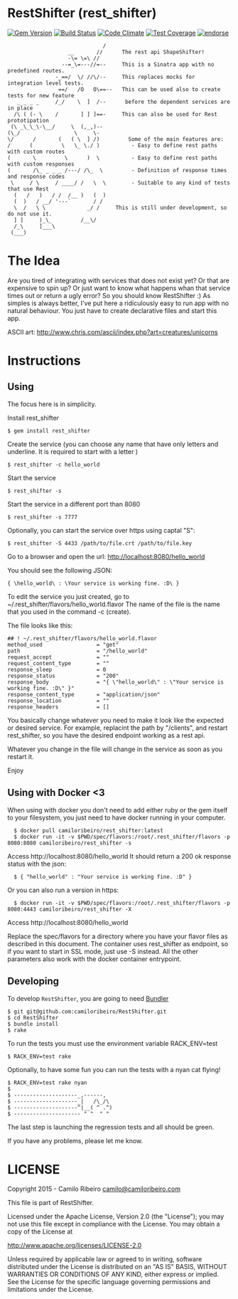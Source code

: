 # RestShifter (rest_shifter)

[![Gem Version](https://badge.fury.io/rb/rest_shifter.png)](https://rubygems.org/gems/rest_shifter)
[![Build Status](https://secure.travis-ci.org/camiloribeiro/RestShifter.png)](http://travis-ci.org/camiloribeiro/RestShifter)
[![Code Climate](https://codeclimate.com/github/camiloribeiro/RestShifter/badges/gpa.svg)](https://codeclimate.com/github/camiloribeiro/RestShifter)
[![Test Coverage](https://codeclimate.com/github/camiloribeiro/RestShifter/badges/coverage.svg)](https://codeclimate.com/github/camiloribeiro/RestShifter)
[![endorse](https://api.coderwall.com/camiloribeiro/endorsecount.png)](https://coderwall.com/camiloribeiro)


                                  /
                       __       //      The rest api ShapeShifter!
                       -\= \=\ //       
                     --=_\=---//=--     This is a Sinatra app with no predefined routes. 
                   -_==/  \/ //\/--     This replaces mocks for integration level tests.
                    ==/   /O   O\==--   This can be used also to create tests for new feature
       _ _ _ _     /_/    \  ]  /--      before the dependent services are in place
      /\ ( (- \    /       ] ] ]==-     This can also be used for Rest prototipation
     (\ _\_\_\-\__/     \  (,_,)-- 
    (\_/                 \     \-        
    \/      /       (   ( \  ] /)         Some of the main features are:
    /      (         \   \_ \./ )          - Easy to define rest paths with custom routes
    (       \         \      )  \          - Easy to define rest paths with custom responses
    (       /\_ _ _ _ /---/ /\_  \         - Definition of response times and response codes
     \     / \     / ____/ /   \  \        - Suitable to any kind of tests that use Rest
      (   /   )   / /  /__ )   (  ) 
      (  )   / __/ '---`       / /
      \  /   \ \             _/ /     This is still under development, so do not use it.
      ] ]     )_\_         /__\/       
      /_\     ]___\                     
     (___)                     



The Idea
=======

Are you tired of integrating with services that does not exist yet? Or that are expensive to spin up? Or just want to know what happens whan that service times out or return a ugly error? So you should know RestShifter :)
As simples is always better, I've put here a ridiculously easy to run app with no natural behaviour. You just have to create declarative files and start this app.

ASCII art: http://www.chris.com/ascii/index.php?art=creatures/unicorns


Instructions
==========

Using
-----

The focus here is in simplicity.

Install rest_shifter

    $ gem install rest_shifter

Create the service (you can choose any name that have only letters and underline. It is required to start with a letter )

    $ rest_shifter -c hello_world

Start the service

    $ rest_shifter -s

Start the service in a different port than 8080

    $ rest_shifter -s 7777

Optionally, you can start the service over https using captal "S":

    $ rest_shifter -S 4433 /path/to/file.crt /path/to/file.key

Go to a browser and open the url: [http://localhost:8080/hello_world](http://localhost:8080/hello_world)

You should see the following JSON:

    { \hello_world\ : \Your service is working fine. :D\ }

To edit the service you just created, go to ~/.rest_shifter/flavors/hello_world.flavor 
The name of the file is the name that you used in the command -c (create).

The file looks like this:

    ## ! ~/.rest_shifter/flavors/hello_world.flavor
    method_used                 = "get"
    path                        = "/hello_world"
    request_accept              = ""
    request_content_type        = ""
    response_sleep              = 0
    response_status             = "200"
    response_body               = "{ \"hello_world\" : \"Your service is working fine. :D\" }"
    response_content_type       = "application/json"
    response_location           = ""
    response_headers            = []

You basically change whatever you need to make it look like the expected or desired service. For example, replacint the path by "/clients", and restart rest_shifter, so you have the desired endpoint working as a rest api.

Whatever you change in the file will change in the service as soon as you restart it.

Enjoy

Using with Docker <3
-----------------------

When using with docker you don't need to add either ruby or the gem itself to your filesystem, you just need to have docker running in your computer.

      $ docker pull camiloribeiro/rest_shifter:latest
      $ docker run -it -v $PWD/spec/flavors:/root/.rest_shifter/flavors -p 8080:8080 camiloribeiro/rest_shifter -s

Access http://localhost:8080/hello_world
It should return a 200 ok response status with the json: 

      $ { "hello_world" : "Your service is working fine. :D" }

Or you can also run a version in https:

      $ docker run -it -v $PWD/spec/flavors:/root/.rest_shifter/flavors -p 8080:4443 camiloribeiro/rest_shifter -X

Access http://localhost:8080/hello_world

Replace the spec/flavors for a directory where you have your flavor files as described in this document. The container uses rest_shifter as endpoint, so if you want to start in SSL mode, just use -S instead. All the other parameters also work with the docker container entrypoint.

Developing
----------
To develop `RestShifter`, you are going to need [Bundler][1] 

    $ git git@github.com:camiloribeiro/RestShifter.git
    $ cd RestShifter
    $ bundle install
    $ rake

To run the tests you must use the environment variable RACK_ENV=test

    $ RACK_ENV=test rake
    
Optionally, to have some fun you can run the tests with a nyan cat flying!

    $ RACK_ENV=test rake nyan
    $
    $ --------------------_,------,
    $ --------------------_|   /\_/\
    $ --------------------^|__( ^ .^)
    $ --------------------- " "  " "

The last step is launching the regression tests and all should be green.

If you have any problems, please let me know.

[1]: http://gembundler.com

LICENSE
=======

Copyright 2015 - Camilo Ribeiro camilo@camiloribeiro.com

This file is part of RestShifter.

Licensed under the Apache License, Version 2.0 (the "License"); you may not use this file except in compliance with the License. You may obtain a copy of the License at

http://www.apache.org/licenses/LICENSE-2.0

Unless required by applicable law or agreed to in writing, software distributed under the License is distributed on an "AS IS" BASIS, WITHOUT WARRANTIES OR CONDITIONS OF ANY KIND, either express or implied. See the License for the specific language governing permissions and limitations under the License.
